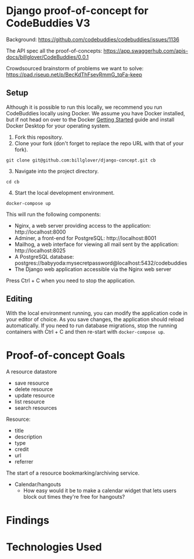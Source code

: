 # Django proof-of-concept for CodeBuddies V3

Background: https://github.com/codebuddies/codebuddies/issues/1136

The API spec all the proof-of-concepts: https://app.swaggerhub.com/apis-docs/billglover/CodeBuddies/0.0.1

Crowdsourced brainstorm of problems we want to solve: https://pad.riseup.net/p/BecKdThFsevRmmG_tqFa-keep

## Setup

Although it is possible to run this locally, we recommend you run CodeBuddies locally using Docker. We assume you have Docker installed, but if not head on over to the Docker [Getting Started](https://www.docker.com/products/docker-desktop) guide and install Docker Desktop for your operating system.

1. Fork this repository.
2. Clone your fork (don't forget to replace the repo URL with that of your fork).

```
git clone git@github.com:billglover/django-concept.git cb
```

3. Navigate into the project directory.

```
cd cb
```

4. Start the local development environment.

```
docker-compose up
```

This will run the following components:

* Nginx, a web server providing access to the application: http://localhost:8000
* Adminer, a front-end for PostgreSQL: http://localhost:8001
* Mailhog, a web interface for viewing all mail sent by the application: http://localhost:8025
* A PostgreSQL database: postgres://babyyoda:mysecretpassword@localhost:5432/codebuddies
* The Django web application accessible via the Nginx web server

Press Ctrl + C when you need to stop the application.

## Editing

With the local environment running, you can modify the application code in your editor of choice. As you save changes, the application should reload automatically. If you need to run database migrations, stop the running containers with Ctrl + C and then re-start with `docker-compose up`.

# Proof-of-concept Goals

A resource datastore

- save resource
- delete resource
- update resource
- list resource
- search resources

Resource:

- title
- description
- type
- credit
- url
- referrer

The start of a resource bookmarking/archiving service.

- Calendar/hangouts
  - How easy would it be to make a calendar widget that lets users block out times they're free for hangouts?

# Findings

# Technologies Used
